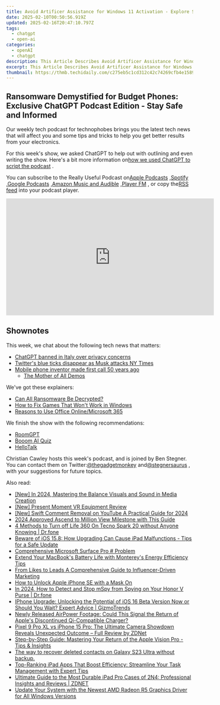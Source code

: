 ```yaml
---
title: Avoid Artificer Assistance for Windows 11 Activation - Explore Safer Options!
date: 2025-02-10T00:50:56.919Z
updated: 2025-02-16T20:47:10.797Z
tags:
  - chatgpt
  - open-ai
categories:
  - openAI
  - chatgpt
description: This Article Describes Avoid Artificer Assistance for Windows 11 Activation - Explore Safer Options!
excerpt: This Article Describes Avoid Artificer Assistance for Windows 11 Activation - Explore Safer Options!
thumbnail: https://thmb.techidaily.com/c275eb5c1cd312c42c74269cfb4e1589d2e9cb8cab7a9b1adc24ef823b395882.jpg
---
```


## Ransomware Demystified for Budget Phones: Exclusive ChatGPT Podcast Edition - Stay Safe and Informed

 Our weekly tech podcast for technophobes brings you the latest tech news that will affect you and some tips and tricks to help you get better results from your electronics.

 For this week's show, we asked ChatGPT to help out with outlining and even writing the show. Here's a bit more information on[how we used ChatGPT to script the podcast](https://www.makeuseof.com/i-used-chatgpt-to-script-a-podcast-heres-what-happened/) .

 You can subscribe to the Really Useful Podcast on[Apple Podcasts](https://podcasts.apple.com/gb/podcast/the-really-useful-podcast/id1437847131?mt=2) ,[Spotify](https://open.spotify.com/show/283gDxLd6OTNEpRq6tN7ha) ,[Google Podcasts](https://www.google.com/podcasts?feed=aHR0cHM6Ly9hbmNob3IuZm0vcy8zMWJlNDcwL3BvZGNhc3QvcnNz) ,[Amazon Music and Audible](https://music.amazon.co.uk/podcasts/20ab73d4-5da2-46c7-a17f-dc6eb39bdb48/The-Really-Useful-Podcast) ,[Player FM](https://player.fm/series/the-really-useful-podcast-2491856) , or copy the[RSS feed](https://feeds.transistor.fm/the-really-useful-podcast) into your podcast player.

<!-- affiliate ads begin -->
<iframe width="560" height="315" src="https://www.youtube.com/embed/RJNYTGHVlLc?si=lhdUUVYMVQjzHXBh" title="YouTube video player" frameborder="0" allow="accelerometer; autoplay; clipboard-write; encrypted-media; gyroscope; picture-in-picture; web-share" referrerpolicy="strict-origin-when-cross-origin" allowfullscreen></iframe>
<!-- affiliate ads end -->

## Shownotes

This week, we chat about the following tech news that matters:

* [ChatGPT banned in Italy over privacy concerns](https://www.bbc.co.uk/news/technology-65139406)
* [Twitter's blue ticks disappear as Musk attacks NY Times](https://www.bbc.co.uk/news/technology-65156216)
* [Mobile phone inventor made first call 50 years ago](https://www.bbc.co.uk/news/technology-65112048)  
  * [The Mother of All Demos](https://www.youtube.com/watch?v=B6rKUf9DWRI)

We've got these explainers:

* [Can All Ransomware Be Decrypted?](https://www.makeuseof.com/can-all-ransomware-be-decrypted/)
* [How to Fix Games That Won't Work in Windows](https://www.makeuseof.com/fix-games-not-working-windows/)
* [Reasons to Use Office Online/Microsoft 365](https://www.makeuseof.com/tag/dont-pay-word-5-reasons-use-office-online/)

We finish the show with the following recommendations:

* [RoomGPT](http://https://www.roomgpt.io/)
* [Booom AI Quiz](https://booom.ai/)
* [HelloTalk](https://www.hellotalk.com/?lang=en)

 Christian Cawley hosts this week's podcast, and is joined by Ben Stegner. You can contact them on Twitter:[@thegadgetmonkey](https://twitter.com/thegadgetmonkey) and[@stegnersaurus](https://twitter.com/stegnersaurus) , with your suggestions for future topics.

<ins class="adsbygoogle"
     style="display:block"
     data-ad-format="autorelaxed"
     data-ad-client="ca-pub-7571918770474297"
     data-ad-slot="1223367746"></ins>

<ins class="adsbygoogle"
     style="display:block"
     data-ad-client="ca-pub-7571918770474297"
     data-ad-slot="8358498916"
     data-ad-format="auto"
     data-full-width-responsive="true"></ins>

<span class="atpl-alsoreadstyle">Also read:</span>
<div><ul>
<li><a href="https://fox-links.techidaily.com/new-in-2024-mastering-the-balance-visuals-and-sound-in-media-creation/"><u>[New] In 2024, Mastering the Balance Visuals and Sound in Media Creation</u></a></li>
<li><a href="https://extra-guidance.techidaily.com/new-present-moment-vr-equipment-review/"><u>[New] Present Moment VR Equipment Review</u></a></li>
<li><a href="https://youtube-zero.techidaily.com/wift-comment-removal-on-youtube-a-practical-guide-for-2024/"><u>[New] Swift Comment Removal on YouTube A Practical Guide for 2024</u></a></li>
<li><a href="https://extra-tips.techidaily.com/2024-approved-ascend-to-million-view-milestone-with-this-guide/"><u>2024 Approved Ascend to Million View Milestone with This Guide</u></a></li>
<li><a href="https://location-fake.techidaily.com/4-methods-to-turn-off-life-360-on-tecno-spark-20-without-anyone-knowing-drfone-by-drfone-virtual-android/"><u>4 Methods to Turn off Life 360 On Tecno Spark 20 without Anyone Knowing | Dr.fone</u></a></li>
<li><a href="https://tech-haven.techidaily.com/beware-of-ios-158-how-upgrading-can-cause-ipad-malfunctions-tips-for-a-safe-update/"><u>Beware of iOS 15.8: How Upgrading Can Cause iPad Malfunctions - Tips for a Safe Update</u></a></li>
<li><a href="https://tech-haven.techidaily.com/comprehensive-microsoft-surface-pro-problem/"><u>Comprehensive Microsoft Surface Pro # Problem</u></a></li>
<li><a href="https://tech-haven.techidaily.com/extend-your-macbooks-battery-life-with-montereys-energy-efficiency-tips/"><u>Extend Your MacBook's Battery Life with Monterey's Energy Efficiency Tips</u></a></li>
<li><a href="https://instagram-video-recordings.techidaily.com/from-likes-to-leads-a-comprehensive-guide-to-influencer-driven-marketing/"><u>From Likes to Leads A Comprehensive Guide to Influencer-Driven Marketing</u></a></li>
<li><a href="https://ios-unlock.techidaily.com/how-to-unlock-apple-iphone-se-with-a-mask-on-by-drfone-ios/"><u>How to Unlock Apple iPhone SE with a Mask On</u></a></li>
<li><a href="https://review-topics.techidaily.com/in-2024-how-to-detect-and-stop-mspy-from-spying-on-your-honor-v-purse-drfone-by-drfone-virtual-android/"><u>In 2024, How to Detect and Stop mSpy from Spying on Your Honor V Purse | Dr.fone</u></a></li>
<li><a href="https://tech-haven.techidaily.com/iphone-upgrade-unlocking-the-potential-of-ios-16-beta-version-now-or-should-you-wait-expert-advice-gizmotrends/"><u>IPhone Upgrade: Unlocking the Potential of iOS 16 Beta Version Now or Should You Wait? Expert Advice | GizmoTrends</u></a></li>
<li><a href="https://tech-haven.techidaily.com/newly-released-airpower-footage-could-this-signal-the-return-of-apples-discontinued-qi-compatible-charger/"><u>Newly Released AirPower Footage: Could This Signal the Return of Apple's Discontinued Qi-Compatible Charger?</u></a></li>
<li><a href="https://tech-haven.techidaily.com/pixel-9-pro-xl-vs-iphone-15-pro-the-ultimate-camera-showdown-reveals-unexpected-outcome-full-review-by-zdnet/"><u>Pixel 9 Pro XL vs iPhone 15 Pro: The Ultimate Camera Showdown Reveals Unexpected Outcome – Full Review by ZDNet</u></a></li>
<li><a href="https://tech-haven.techidaily.com/step-by-step-guide-mastering-your-return-of-the-apple-vision-pro-tips-and-insights/"><u>Step-by-Step Guide: Mastering Your Return of the Apple Vision Pro - Tips & Insights</u></a></li>
<li><a href="https://techidaily.com/the-way-to-recover-deleted-contacts-on-galaxy-s23-ultra-without-backup-by-fonelab-android-recover-contacts/"><u>The way to recover deleted contacts on Galaxy S23 Ultra without backup.</u></a></li>
<li><a href="https://tech-haven.techidaily.com/top-ranking-ipad-apps-that-boost-efficiency-streamline-your-task-management-with-expert-tips/"><u>Top-Ranking iPad Apps That Boost Efficiency: Streamline Your Task Management with Expert Tips</u></a></li>
<li><a href="https://tech-haven.techidaily.com/ultimate-guide-to-the-most-durable-ipad-pro-cases-of-2n4-professional-insights-and-reviews-zdnet/"><u>Ultimate Guide to the Most Durable iPad Pro Cases of 2N4: Professional Insights and Reviews | ZDNET</u></a></li>
<li><a href="https://driver-download.techidaily.com/update-your-system-with-the-newest-amd-radeon-r5-graphics-driver-for-all-windows-versions/"><u>Update Your System with the Newest AMD Radeon R5 Graphics Driver for All Windows Versions</u></a></li>
</ul></div>

